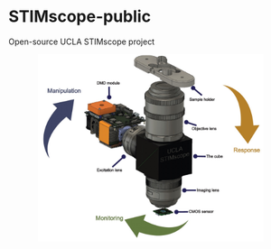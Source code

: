 # STIMscope-public
Open-source UCLA STIMscope project

<p align="center">
  <img src="Images/UCLA-STIMscope_closed_loop.jpg" width="400" alt="UCLA-STIMscope closed-loop render">
</p>
